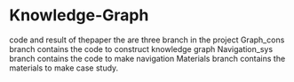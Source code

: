 # Knowledge-Graph
code and result of thepaper
the are three branch in the project
Graph_cons branch contains the code to construct knowledge graph
Navigation_sys branch contains the code to make navigation
Materials branch contains the materials to make case study.
